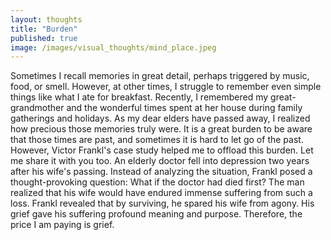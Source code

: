 ```yaml
---
layout: thoughts
title: "Burden"
published: true
image: /images/visual_thoughts/mind_place.jpeg
---
```


Sometimes I recall memories in great detail, perhaps triggered by music, food, or smell. However, at other times, I struggle to remember even simple things like what I ate for breakfast. Recently, I remembered my great-grandmother and the wonderful times spent at her house during family gatherings and holidays. As my dear elders have passed away, I realized how precious those memories truly were. It is a great burden to be aware that those times are past, and sometimes it is hard to let go of the past. However, Victor Frankl's case study helped me to offload this burden. Let me share it with you too. An elderly doctor fell into depression two years after his wife's passing. Instead of analyzing the situation, Frankl posed a thought-provoking question: What if the doctor had died first? The man realized that his wife would have endured immense suffering from such a loss. Frankl revealed that by surviving, he spared his wife from agony. His grief gave his suffering profound meaning and purpose. Therefore, the price I am paying is grief.